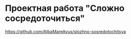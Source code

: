 # Проектная работа "Сложно сосредоточиться"

https://github.com/AlbaMareAvus/slozhno-sosredotochitsya